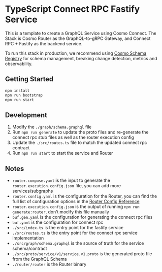 # TypeScript Connect RPC Fastify Service

This is a template to create a GraphQL Service using Cosmo Connect.
The Stack is Cosmo Router as the GraphQL-to-gRPC Gateway,
and Connect RPC + Fastify as the backend service.

To run this stack in production, we recommend using [Cosmo Schema Registry](https://cosmo-docs.wundergraph.com/schema-registry) for schema management, breaking change detection, metrics and observability.

## Getting Started

```bash
npm install
npm run bootstrap
npm run start
```

## Development

1. Modify the `./graph/schema.graphql` file
2. Run `npm run generate` to update the proto files and re-generate the connect rpc stub files as well as the router execution config
3. Update the `./src/routes.ts` file to match the updated connect rpc contract
4. Run `npm run start` to start the service and Router

## Notes

- `router.compose.yaml` is the input to generate the `router.execution.config.json` file, you can add more services/subgraphs
- `router.config.yaml` is the configuration for the Router, you can find the full list of configuration options in the [Router Config Reference](https://cosmo-docs.wundergraph.com/router/configuration)
- `router.execution.config.json` is the output of running `npm run generate:router`, don't modify this file manually
- `buf.gen.yaml` is the configuration for generating the connect rpc files
- `buf.yaml` is the configuration for connect rpc
- `./src/index.ts` is the entry point for the fastify service
- `./src/routes.ts` is the entry point for the connect rpc service implementation
- `./src/graph/schema.graphql` is the source of truth for the service schema/contract
- `./src/proto/service/v1/service.v1.proto` is the generated proto file from the GraphQL Schema
- `./router/router` is the Router binary